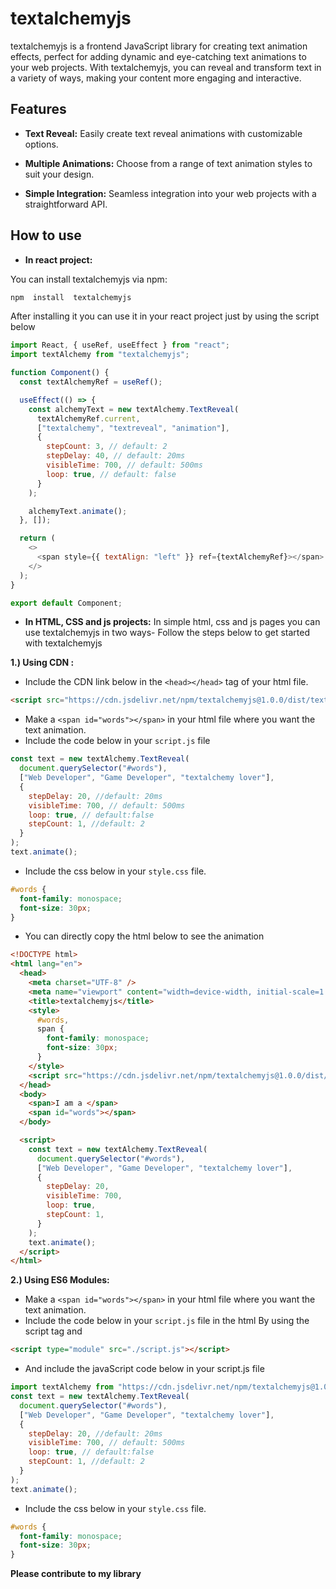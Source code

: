 # textalchemyjs

textalchemyjs is a frontend JavaScript library for creating text animation effects, perfect for adding dynamic and eye-catching text animations to your web projects. With textalchemyjs, you can reveal and transform text in a variety of ways, making your content more engaging and interactive.

## Features

- **Text Reveal:** Easily create text reveal animations with customizable options.

- **Multiple Animations:** Choose from a range of text animation styles to suit your design.

- **Simple Integration:** Seamless integration into your web projects with a straightforward API.

  <script src="https://cdnjs.cloudflare.com/ajax/libs/clipboard.js/2.0.8/clipboard.min.js"></script>
<link rel="stylesheet" href="https://cdnjs.cloudflare.com/ajax/libs/font-awesome/6.0.0-beta3/css/all.min.css">

## How to use

- **In react project:**

You can install textalchemyjs via npm:

```bash
npm  install  textalchemyjs
```

After installing it you can use it in your react project just by using the script below

```javascript
import React, { useRef, useEffect } from "react";
import textAlchemy from "textalchemyjs";

function Component() {
  const textAlchemyRef = useRef();

  useEffect(() => {
    const alchemyText = new textAlchemy.TextReveal(
      textAlchemyRef.current,
      ["textalchemy", "textreveal", "animation"],
      {
        stepCount: 3, // default: 2
        stepDelay: 40, // default: 20ms
        visibleTime: 700, // default: 500ms
        loop: true, // default: false
      }
    );

    alchemyText.animate();
  }, []);

  return (
    <>
      <span style={{ textAlign: "left" }} ref={textAlchemyRef}></span>
    </>
  );
}

export default Component;
```

- **In HTML, CSS and js projects:**
  In simple html, css and js pages you can use textalchemyjs in two ways-
  Follow the steps below to get started with textalchemyjs

**1.) Using CDN :**

- Include the CDN link below in the `<head></head>` tag of your html file.

```html
<script src="https://cdn.jsdelivr.net/npm/textalchemyjs@1.0.0/dist/textAlchemy.js"></script>
```

- Make a `<span id="words"></span>` in your html file where you want the text animation.
- Include the code below in your `script.js` file

```javascript
const text = new textAlchemy.TextReveal(
  document.querySelector("#words"),
  ["Web Developer", "Game Developer", "textalchemy lover"],
  {
    stepDelay: 20, //default: 20ms
    visibleTime: 700, // default: 500ms
    loop: true, // default:false
    stepCount: 1, //default: 2
  }
);
text.animate();
```

- Include the css below in your `style.css` file.

```css
#words {
  font-family: monospace;
  font-size: 30px;
}
```

- You can directly copy the html below to see the animation

```html
<!DOCTYPE html>
<html lang="en">
  <head>
    <meta charset="UTF-8" />
    <meta name="viewport" content="width=device-width, initial-scale=1.0" />
    <title>textalchemyjs</title>
    <style>
      #words,
      span {
        font-family: monospace;
        font-size: 30px;
      }
    </style>
    <script src="https://cdn.jsdelivr.net/npm/textalchemyjs@1.0.0/dist/textAlchemy.js"></script>
  </head>
  <body>
    <span>I am a </span>
    <span id="words"></span>
  </body>

  <script>
    const text = new textAlchemy.TextReveal(
      document.querySelector("#words"),
      ["Web Developer", "Game Developer", "textalchemy lover"],
      {
        stepDelay: 20,
        visibleTime: 700,
        loop: true,
        stepCount: 1,
      }
    );
    text.animate();
  </script>
</html>
```

**2.) Using ES6 Modules:**

- Make a `<span id="words"></span>` in your html file where you want the text animation.
- Include the code below in your `script.js` file in the html
  By using the script tag and

```html
<script type="module" src="./script.js"></script>
```

- And include the javaScript code below in your script.js file

```javascript
import textAlchemy from "https://cdn.jsdelivr.net/npm/textalchemyjs@1.0.0/dist/textAlchemy.mjs";
const text = new textAlchemy.TextReveal(
  document.querySelector("#words"),
  ["Web Developer", "Game Developer", "textalchemy lover"],
  {
    stepDelay: 20, //default: 20ms
    visibleTime: 700, // default: 500ms
    loop: true, // default:false
    stepCount: 1, //default: 2
  }
);
text.animate();
```

- Include the css below in your `style.css` file.

```css
#words {
  font-family: monospace;
  font-size: 30px;
}
```

**Please contribute to my library**
